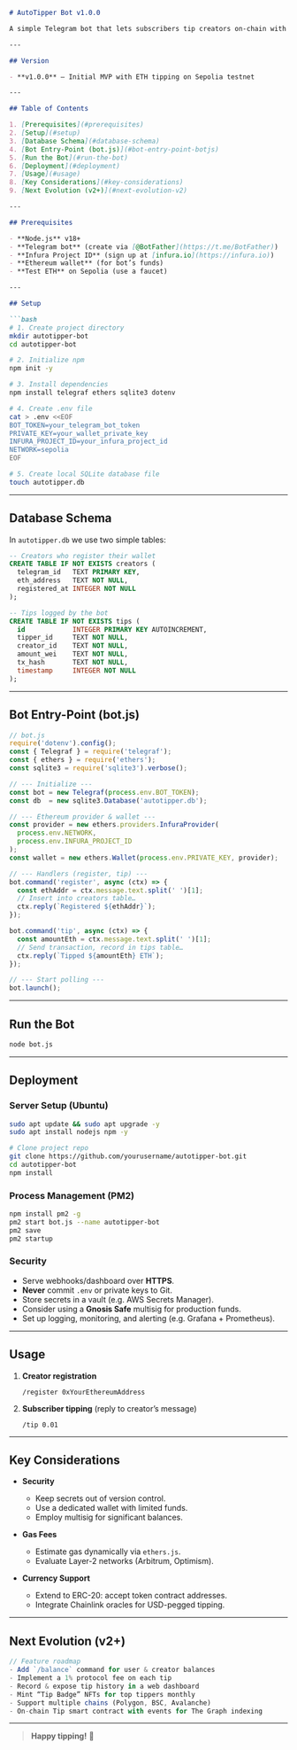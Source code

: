 ```markdown
# AutoTipper Bot v1.0.0

A simple Telegram bot that lets subscribers tip creators on‐chain with a slash command. Built with Node.js, Telegraf, and ethers.js, it supports ETH (Sepolia testnet) out of the box and can be extended to ERC-20 tokens, NFTs, dashboards, and more.

---

## Version

- **v1.0.0** — Initial MVP with ETH tipping on Sepolia testnet

---

## Table of Contents

1. [Prerequisites](#prerequisites)  
2. [Setup](#setup)  
3. [Database Schema](#database-schema)  
4. [Bot Entry-Point (bot.js)](#bot-entry-point-botjs)  
5. [Run the Bot](#run-the-bot)  
6. [Deployment](#deployment)  
7. [Usage](#usage)  
8. [Key Considerations](#key-considerations)  
9. [Next Evolution (v2+)](#next-evolution-v2)

---

## Prerequisites

- **Node.js** v18+  
- **Telegram bot** (create via [@BotFather](https://t.me/BotFather))  
- **Infura Project ID** (sign up at [infura.io](https://infura.io))  
- **Ethereum wallet** (for bot’s funds)  
- **Test ETH** on Sepolia (use a faucet)

---

## Setup

```bash
# 1. Create project directory
mkdir autotipper-bot
cd autotipper-bot

# 2. Initialize npm
npm init -y

# 3. Install dependencies
npm install telegraf ethers sqlite3 dotenv

# 4. Create .env file
cat > .env <<EOF
BOT_TOKEN=your_telegram_bot_token
PRIVATE_KEY=your_wallet_private_key
INFURA_PROJECT_ID=your_infura_project_id
NETWORK=sepolia
EOF

# 5. Create local SQLite database file
touch autotipper.db
```

---

## Database Schema

In `autotipper.db` we use two simple tables:

```sql
-- Creators who register their wallet
CREATE TABLE IF NOT EXISTS creators (
  telegram_id   TEXT PRIMARY KEY,
  eth_address   TEXT NOT NULL,
  registered_at INTEGER NOT NULL
);

-- Tips logged by the bot
CREATE TABLE IF NOT EXISTS tips (
  id            INTEGER PRIMARY KEY AUTOINCREMENT,
  tipper_id     TEXT NOT NULL,
  creator_id    TEXT NOT NULL,
  amount_wei    TEXT NOT NULL,
  tx_hash       TEXT NOT NULL,
  timestamp     INTEGER NOT NULL
);
```

---

## Bot Entry-Point (bot.js)

```js
// bot.js
require('dotenv').config();
const { Telegraf } = require('telegraf');
const { ethers } = require('ethers');
const sqlite3 = require('sqlite3').verbose();

// --- Initialize ---
const bot = new Telegraf(process.env.BOT_TOKEN);
const db  = new sqlite3.Database('autotipper.db');

// --- Ethereum provider & wallet ---
const provider = new ethers.providers.InfuraProvider(
  process.env.NETWORK,
  process.env.INFURA_PROJECT_ID
);
const wallet = new ethers.Wallet(process.env.PRIVATE_KEY, provider);

// --- Handlers (register, tip) ---
bot.command('register', async (ctx) => {
  const ethAddr = ctx.message.text.split(' ')[1];
  // Insert into creators table…
  ctx.reply(`Registered ${ethAddr}`);
});

bot.command('tip', async (ctx) => {
  const amountEth = ctx.message.text.split(' ')[1];
  // Send transaction, record in tips table…
  ctx.reply(`Tipped ${amountEth} ETH`);
});

// --- Start polling ---
bot.launch();
```

---

## Run the Bot

```bash
node bot.js
```

---

## Deployment

### Server Setup (Ubuntu)

```bash
sudo apt update && sudo apt upgrade -y
sudo apt install nodejs npm -y
```

```bash
# Clone project repo
git clone https://github.com/yourusername/autotipper-bot.git
cd autotipper-bot
npm install
```

### Process Management (PM2)

```bash
npm install pm2 -g
pm2 start bot.js --name autotipper-bot
pm2 save
pm2 startup
```

### Security

- Serve webhooks/dashboard over **HTTPS**.  
- **Never** commit `.env` or private keys to Git.  
- Store secrets in a vault (e.g. AWS Secrets Manager).  
- Consider using a **Gnosis Safe** multisig for production funds.  
- Set up logging, monitoring, and alerting (e.g. Grafana + Prometheus).

---

## Usage

1. **Creator registration**  
   ```text
   /register 0xYourEthereumAddress
   ```

2. **Subscriber tipping** (reply to creator’s message)  
   ```text
   /tip 0.01
   ```

---

## Key Considerations

- **Security**  
  - Keep secrets out of version control.  
  - Use a dedicated wallet with limited funds.  
  - Employ multisig for significant balances.  

- **Gas Fees**  
  - Estimate gas dynamically via `ethers.js`.  
  - Evaluate Layer-2 networks (Arbitrum, Optimism).  

- **Currency Support**  
  - Extend to ERC-20: accept token contract addresses.  
  - Integrate Chainlink oracles for USD-pegged tipping.

---

## Next Evolution (v2+)

```javascript
// Feature roadmap
- Add `/balance` command for user & creator balances
- Implement a 1% protocol fee on each tip
- Record & expose tip history in a web dashboard
- Mint “Tip Badge” NFTs for top tippers monthly
- Support multiple chains (Polygon, BSC, Avalanche)
- On-chain Tip smart contract with events for The Graph indexing
```

---

> **Happy tipping!** 🚀  
```